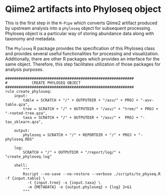 # Qiime2 artifacts into Phyloseq object
This is the first step in the `M-Pipe` which converts Qiime2 artifact produced by upstream analysis into a `phyloseq` object for subsequent processing. Phyloseq object is a particular way of storing abundance data along with taxonomy and metadata. 

The  `Phyloseq` R package provides the specification of this Phyloseq class and provides several useful functionalities for processing and visualization. Additionally, there are other R packages which provides an interface for the same object. Therefore, this step facilitates utilization of those packages for analysis purposes.

```{.python}
##########################################################
#           CREATE PHYLOSEQ OBJECT
##########################################################
rule create_phyloseq:
    input:
        table = SCRATCH + "/" + OUTPUTDIR + "/asv/" + PROJ + "-asv-table.qza",
        tree = SCRATCH + "/" + OUTPUTDIR + "/asv/" + "tree/" + PROJ + "-rooted-tree.qza",
        taxa = SCRATCH + "/" + OUTPUTDIR + "/asv/" +  PROJ + "-tax_sklearn.qza",

    output:
        phyloseq = SCRATCH + "/" + REPORTDIR + "/" + PROJ + "-phyloseq.RDS"

    log:
        SCRATCH + "/" + OUTPUTDIR + "/report/log/" + "create_phyloseq.log"

    shell:
        """
        Rscript --no-save --no-restore --verbose ./scripts/to_physeq.R -f {input.table} \
          -t {input.tree} -x {input.taxa} \
          -m {METADATA} -o {output.phyloseq} > {log} 2>&1
        """
```